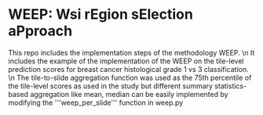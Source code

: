# WEEP: Wsi rEgion sElection aPproach

This repo includes the implementation steps of the methodology WEEP. \n
It includes the example of the implementation of the WEEP on the tile-level prediction scores for breast cancer histological grade 1 vs 3 classification. \n
The tile-to-slide aggregation function was used as the 75th percentile of the tile-level scores as used in the study but different summary statistics-based aggregation like mean, median can be easily implemented by modifying the '''weep_per_slide''' function in weep.py


